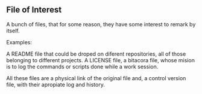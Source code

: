 ## File of Interest

A bunch of files, that for some reason, they have
some interest to remark by itself.

Examples:

A README file that could be droped on diferent repositories, all
of those belonging to different projects. A LICENSE file, a 
bitacora file, whose mision is to log the commands or scripts
done while a work session.

All these files are a physical link of the original file and,
a control version file, with their apropiate log and history.


